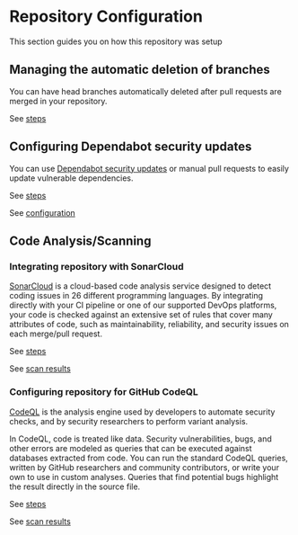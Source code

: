 # Repository Configuration

This section guides you on how this repository was setup

## Managing the automatic deletion of branches
You can have head branches automatically deleted after pull requests are merged in your repository.

See [steps](https://docs.github.com/en/repositories/configuring-branches-and-merges-in-your-repository/configuring-pull-request-merges/managing-the-automatic-deletion-of-branches)

## Configuring Dependabot security updates
You can use [Dependabot security updates](https://docs.github.com/en/code-security/dependabot/dependabot-security-updates/about-dependabot-security-updates) or manual pull requests to easily update vulnerable dependencies.

See [steps](https://docs.github.com/en/code-security/dependabot/dependabot-security-updates/configuring-dependabot-security-updates)

See [configuration](../../.github/dependabot.yml)

## Code Analysis/Scanning
### Integrating repository with SonarCloud
[SonarCloud](https://docs.sonarcloud.io/) is a cloud-based code analysis service designed to detect coding issues in 26 different programming languages. By integrating directly with your CI pipeline or one of our supported DevOps platforms, your code is checked against an extensive set of rules that cover many attributes of code, such as maintainability, reliability, and security issues on each merge/pull request.

See [steps](https://docs.sonarcloud.io/getting-started/github/)

See [scan results](https://sonarcloud.io/projects)

### Configuring repository for GitHub CodeQL
[CodeQL](https://codeql.github.com/docs/codeql-overview/about-codeql/) is the analysis engine used by developers to automate security checks, and by security researchers to perform variant analysis.

In CodeQL, code is treated like data. Security vulnerabilities, bugs, and other errors are modeled as queries that can be executed against databases extracted from code. You can run the standard CodeQL queries, written by GitHub researchers and community contributors, or write your own to use in custom analyses. Queries that find potential bugs highlight the result directly in the source file.

See [steps](https://docs.github.com/en/code-security/code-scanning/enabling-code-scanning/configuring-default-setup-for-code-scanning#configuring-default-setup-for-a-repository)

See [scan results](https://github.com/paul-gilber/demoapp-backend/security/code-scanning/tools/CodeQL/status/)
